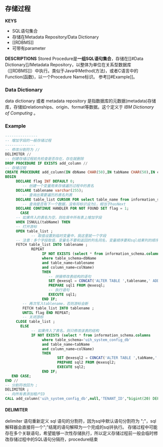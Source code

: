 ## 存储过程
**KEYS**
- SQL语句集合
- 存储在Metadata Repository/Data Dictionary
- [[RDBMS]]
- 可带有parameter

**DESCRIPTIONS**
Stored Procedure是**一组SQL语句集合**，存储在[[#Data Dictionary]]/Metadata Repository，以整体为单位在关系型数据库（[[RDBMS]]）中执行。类似于Java中Method(方法)，或者C语言中的Function(函数)，以一个Procedure Name标识。
参考[[#Example]]。

### Data Dictionary
data dictionary 或者 metadata repository 是指数据库的元数据(metadata)存储库，存储如relationships、origin、format等数据。这个定义于 *IBM Dictionary of Computing* 。

### Example

```SQl
---------------  
-- 增加字段的一般存储过程  
--------------  
-- 修改分割符为 //
DELIMITER //  
-- 创建存储过程前先检查是否存在，存在就删除  
DROP PROCEDURE IF EXISTS add_column //  
-- 存储过程  
CREATE PROCEDURE add_column(IN dbName CHAR(50),IN tabName CHAR(50),IN colName CHAR(50),IN altStr CHAR(200))  
BEGIN  
	 DECLARE flag INT DEFAULT 0;  
		-- 创建一个变量用来存储遍历过程中的表名  
	 DECLARE tablename varchar(255);  
		-- 查询出需要遍历的表名列表  
	 DECLARE table_list CURSOR FOR select table_name from information_schema.tables where table_schema=dbName;  
		-- 查询是否有下一个数据，没有将标识设为1，相当于hasNext  
	 DECLARE CONTINUE HANDLER FOR NOT FOUND SET flag = 1;  
	   CASE  
	 -- 如果传入的表名为空，则在库中所有表上增加字段  
	 WHEN ISNULL(tabName) THEN  
	 -- 打开游标  
	 OPEN table_list ;  
			-- 取值设置到临时变量中，我这里就一个字段  
	 -- 注意：多个字段取值，变量名不要和返回的列名同名，变量顺序要和sql结果列的顺序一致  
	 FETCH table_list INTO tablename ;  
            REPEAT  
                 IF NOT EXISTS (select * from information_schema.columns  
                 where table_schema=dbName  
                 and table_name=tablename  
                 and column_name=colName)  
                 THEN  
 					-- 拼接修改表结构的语句  
					SET @exesql = CONCAT('ALTER TABLE ',tablename,' ADD COLUMN ',colName,' ',altStr);  
                    PREPARE sql1 FROM @exesql;  
                    -- 执行语句  
 					EXECUTE sql1;  
                 END IF;  
        -- 再次写入tablename，否则游标会断  
 		FETCH table_list INTO tablename ;  
        UNTIL flag END REPEAT;  
        -- 关闭游标  
	 CLOSE table_list ;  
	   ELSE  
			-- 如果传入了表名，则只修改该表的结构  
 			IF NOT EXISTS (select * from information_schema.columns  
                 where table_schema='uih_system_config_db'  
 				 and table_name=tabName  
                 and column_name=colName)  
                 THEN  
 						SET @exesql2 = CONCAT('ALTER TABLE ',tabName,' ADD COLUMN ',colName,' ',altStr);  
                        PREPARE sql2 FROM @exesql2;  
                        EXECUTE sql2;  
                 END IF;  
   END CASE;  
END //  
-- 分割符改回为 ;
DELIMITER ;  
-- 向所有表添加租户ID  
CALL add_column('uih_system_config_db',null,'TENANT_ID',"bigint(20) DEFAULT NULL COMMENT '租户ID'");
```

#### DELIMITER
delimiter 语句重新定义 sql 语句的分割符，因为sql中默认语句分割符为
";"，sql解释器会直接将一个";"结尾的语句解释为一个完成的sql并执行。
存储过程中可能存在多个关联语句，希望能够一次性存储执行，所以定义存储过程前一般会临时修改存储过程中的SQL语句分隔符，procedure结束